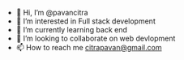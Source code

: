 - 👋 Hi, I’m @pavancitra
- 👀 I’m interested in Full stack development
- 🌱 I’m currently learning back end
- 💞️ I’m looking to collaborate on web devlopment
- 📫 How to reach me citrapavan@gmail.com

<!---
pavancitra/pavancitra is a ✨ special ✨ repository because its `README.md` (this file) appears on your GitHub profile.
You can click the Preview link to take a look at your changes.
--->
